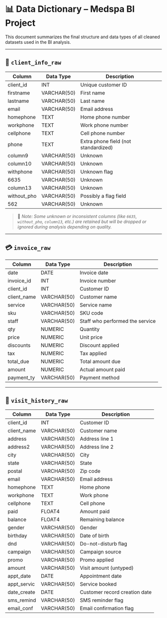 # 📊 Data Dictionary – Medspa BI Project

This document summarizes the final structure and data types of all cleaned datasets used in the BI analysis.

---

## 🧾 `client_info_raw`

| Column        | Data Type   | Description |
|---------------|-------------|-------------|
| client_id     | INT         | Unique customer ID |
| firstname     | VARCHAR(50) | First name |
| lastname      | VARCHAR(50) | Last name |
| email         | VARCHAR(50) | Email address |
| homephone     | TEXT        | Home phone number |
| workphone     | TEXT        | Work phone number |
| cellphone     | TEXT        | Cell phone number |
| phone         | TEXT        | Extra phone field (not standardized) |
| column9       | VARCHAR(50) | Unknown |
| column10      | VARCHAR(50) | Unknown |
| withphone     | VARCHAR(50) | Unknown flag |
| 6635          | VARCHAR(50) | Unknown |
| column13      | VARCHAR(50) | Unknown |
| without_pho   | VARCHAR(50) | Possibly a flag field |
| 562           | VARCHAR(50) | Unknown |


> 📝 *Note: Some unknown or inconsistent columns (like `6635`, `without_pho`, `column13`, etc.) are retained but will be dropped or ignored during analysis depending on quality.*

---

## 💳 `invoice_raw`

| Column        | Data Type   | Description |
|---------------|-------------|-------------|
| date          | DATE        | Invoice date |
| invoice_id    | INT         | Invoice number |
| client_id     | INT         | Customer ID |
| client_name   | VARCHAR(50) | Customer name |
| service       | VARCHAR(50) | Service name |
| sku           | VARCHAR(50) | SKU code |
| staff         | VARCHAR(50) | Staff who performed the service |
| qty           | NUMERIC     | Quantity |
| price         | NUMERIC     | Unit price |
| discounts     | NUMERIC     | Discount applied |
| tax           | NUMERIC     | Tax applied |
| total_due     | NUMERIC     | Total amount due |
| amount        | NUMERIC     | Actual amount paid |
| payment_ty    | VARCHAR(50) | Payment method |

---

## 📅 `visit_history_raw`

| Column        | Data Type   | Description |
|---------------|-------------|-------------|
| client_id     | INT         | Customer ID |
| client_name   | VARCHAR(50) | Customer name |
| address       | VARCHAR(50) | Address line 1 |
| address2      | VARCHAR(50) | Address line 2 |
| city          | VARCHAR(50) | City |
| state         | VARCHAR(50) | State |
| postal        | VARCHAR(50) | Zip code |
| email         | VARCHAR(50) | Email address |
| homephone     | TEXT        | Home phone |
| workphone     | TEXT        | Work phone |
| cellphone     | TEXT        | Cell phone |
| paid          | FLOAT4      | Amount paid |
| balance       | FLOAT4      | Remaining balance |
| gender        | VARCHAR(50) | Gender |
| birthday      | VARCHAR(50) | Date of birth |
| dnd           | VARCHAR(50) | Do-not-disturb flag |
| campaign      | VARCHAR(50) | Campaign source |
| promo         | VARCHAR(50) | Promo applied |
| amount        | VARCHAR(50) | Visit amount (untyped) |
| appt_date     | DATE        | Appointment date |
| appt_servic   | VARCHAR(50) | Service booked |
| date_create   | DATE        | Customer record creation date |
| sms_remind    | VARCHAR(50) | SMS reminder flag |
| email_conf    | VARCHAR(50) | Email confirmation flag |

